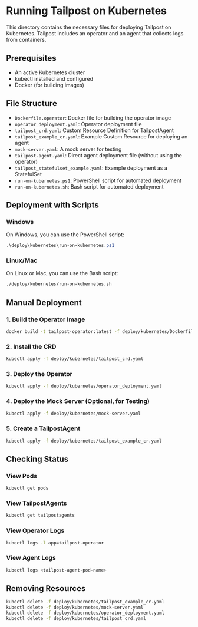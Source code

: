 # Running Tailpost on Kubernetes

This directory contains the necessary files for deploying Tailpost on Kubernetes. Tailpost includes an operator and an agent that collects logs from containers.

## Prerequisites

- An active Kubernetes cluster
- kubectl installed and configured
- Docker (for building images)

## File Structure

- `Dockerfile.operator`: Docker file for building the operator image
- `operator_deployment.yaml`: Operator deployment file
- `tailpost_crd.yaml`: Custom Resource Definition for TailpostAgent
- `tailpost_example_cr.yaml`: Example Custom Resource for deploying an agent
- `mock-server.yaml`: A mock server for testing
- `tailpost-agent.yaml`: Direct agent deployment file (without using the operator)
- `tailpost_statefulset_example.yaml`: Example deployment as a StatefulSet
- `run-on-kubernetes.ps1`: PowerShell script for automated deployment
- `run-on-kubernetes.sh`: Bash script for automated deployment

## Deployment with Scripts

### Windows

On Windows, you can use the PowerShell script:

```powershell
.\deploy\kubernetes\run-on-kubernetes.ps1
```

### Linux/Mac

On Linux or Mac, you can use the Bash script:

```bash
./deploy/kubernetes/run-on-kubernetes.sh
```

## Manual Deployment

### 1. Build the Operator Image

```bash
docker build -t tailpost-operator:latest -f deploy/kubernetes/Dockerfile.operator .
```

### 2. Install the CRD

```bash
kubectl apply -f deploy/kubernetes/tailpost_crd.yaml
```

### 3. Deploy the Operator

```bash
kubectl apply -f deploy/kubernetes/operator_deployment.yaml
```

### 4. Deploy the Mock Server (Optional, for Testing)

```bash
kubectl apply -f deploy/kubernetes/mock-server.yaml
```

### 5. Create a TailpostAgent

```bash
kubectl apply -f deploy/kubernetes/tailpost_example_cr.yaml
```

## Checking Status

### View Pods

```bash
kubectl get pods
```

### View TailpostAgents

```bash
kubectl get tailpostagents
```

### View Operator Logs

```bash
kubectl logs -l app=tailpost-operator
```

### View Agent Logs

```bash
kubectl logs <tailpost-agent-pod-name>
```

## Removing Resources

```bash
kubectl delete -f deploy/kubernetes/tailpost_example_cr.yaml
kubectl delete -f deploy/kubernetes/mock-server.yaml
kubectl delete -f deploy/kubernetes/operator_deployment.yaml
kubectl delete -f deploy/kubernetes/tailpost_crd.yaml
``` 